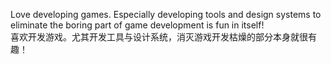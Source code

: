 Love developing games. Especially developing tools and design systems to eliminate the boring part of game development is fun in itself!  
喜欢开发游戏。尤其开发工具与设计系统，消灭游戏开发枯燥的部分本身就很有趣！
